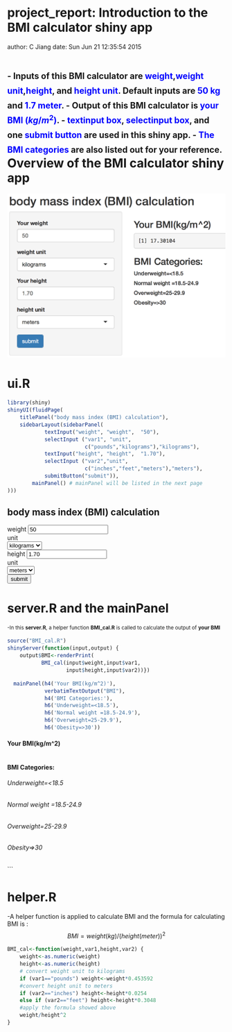 project_report:
Introduction to the BMI calculator shiny app
========================================================
author: C Jiang
date: Sun Jun 21 12:35:54 2015

 <small><small> - Inputs of this BMI calculator are <font color='blue'>weight</font>,<font color='blue'>weight unit</font>,<font color='blue'>height</font>, and <font color='blue'>height unit</font>.  Default inputs are <font color='blue'>50 kg</font> and <font color='blue'>1.7 meter</font>. </small></small> 
<small><small> - Output of this BMI calculator is <font color='blue'>your BMI $(kg/m^2)$</font>. </small></small> 
<small><small>  - <font color='blue'>textinput box</font>, <font color='blue'>selectinput box</font>, and one <font color='blue'>submit button</font> are used in this shiny app. </small> </small>
<small><small>  - <font color='blue'>The BMI categories</font> are also listed out for your reference.</small> </small>
Overview of the BMI calculator shiny app
========================================================
![alt text](bmi.png)


ui.R
========================================================


```r
library(shiny)
shinyUI(fluidPage(
    titlePanel("body mass index (BMI) calculation"),   
    sidebarLayout(sidebarPanel(
            textInput("weight", "weight",  "50"),            
            selectInput ("var1", "unit",
                         c("pounds","kilograms"),"kilograms"),
            textInput("height", "height",  "1.70"),                 
            selectInput ("var2","unit",
                         c("inches","feet","meters"),"meters"),
            submitButton("submit")),       
        mainPanel() # mainPanel will be listed in the next page 
)))
```

<!--html_preserve--><div class="container-fluid">
<h2>body mass index (BMI) calculation</h2>
<div class="row">
<div class="col-sm-4">
<form class="well">
<div class="form-group shiny-input-container">
<label for="weight">weight</label>
<input id="weight" type="text" class="form-control" value="50"/>
</div>
<div class="form-group shiny-input-container">
<label class="control-label" for="var1">unit</label>
<div>
<select id="var1"><option value="pounds">pounds</option>
<option value="kilograms" selected>kilograms</option></select>
<script type="application/json" data-for="var1" data-nonempty="">{}</script>
</div>
</div>
<div class="form-group shiny-input-container">
<label for="height">height</label>
<input id="height" type="text" class="form-control" value="1.70"/>
</div>
<div class="form-group shiny-input-container">
<label class="control-label" for="var2">unit</label>
<div>
<select id="var2"><option value="inches">inches</option>
<option value="feet">feet</option>
<option value="meters" selected>meters</option></select>
<script type="application/json" data-for="var2" data-nonempty="">{}</script>
</div>
</div>
<div>
<button type="submit" class="btn btn-primary">submit</button>
</div>
</form>
</div>
<div class="col-sm-8"></div>
</div>
</div><!--/html_preserve-->

server.R and the mainPanel
========================================================


<small>-In this **server.R**, a helper function **BMI_cal.R** is called to calculate the output of **your BMI** </small>

```r
source("BMI_cal.R")
shinyServer(function(input,output) {
    output$BMI<-renderPrint(
           BMI_cal(input$weight,input$var1,
                   input$height,input$var2))})
```


```r
  mainPanel(h4('Your BMI(kg/m^2)'),
            verbatimTextOutput("BMI"),
            h4('BMI Categories:'),
            h6('Underweight=<18.5'),
            h6('Normal weight =18.5-24.9'),
            h6('Overweight=25-29.9'),
            h6('Obesity=>30'))
```

<!--html_preserve--><div class="col-sm-8">
<h4>Your BMI(kg/m^2)</h4>
<pre id="BMI" class="shiny-text-output"></pre>
<h4>BMI Categories:</h4>
<h6>Underweight=&lt;18.5</h6>
<h6>Normal weight =18.5-24.9</h6>
<h6>Overweight=25-29.9</h6>
<h6>Obesity=&gt;30</h6>
</div><!--/html_preserve-->
```

helper.R
================
-A helper function is applied to calculate BMI and the formula for calculating BMI is :$$BMI=weight(kg)/(height(meter))^2$$

```r
BMI_cal<-function(weight,var1,height,var2) {
    weight<-as.numeric(weight)
    height<-as.numeric(height)
    # convert weight unit to kilograms
    if (var1=="pounds") weight<-weight*0.453592
    #convert height unit to meters
    if (var2=="inches") height<-height*0.0254
    else if (var2=="feet") height<-height*0.3048
    #apply the formula showed above
    weight/height^2    
}
```
